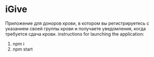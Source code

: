 # iGive
Приложение для доноров крови, в котором вы регистрируетесь с указанием своей группы крови и получаете уведомления, когда требуется сдача крови.
instructions for launching the application:
1) npm i
2) npm start
